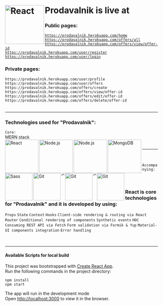 # Prodavalnik is live at [<img align="left" alt="React" width="128px" src="https://upload.wikimedia.org/wikipedia/en/a/a9/Heroku_logo.png" />][prodavalnik]

### Public pages:

[`https://prodavalnik.herokuapp.com/home`][prodavalnik-home] <br>
[`https://prodavalnik.herokuapp.com/offers/all`][prodavalnik-all-offers] <br>
[`https://prodavalnik.herokuapp.com/offers/view/offer-id`][prodavalnik-view-offer] <br>
[`https://prodavalnik.herokuapp.com/user/register`][prodavalnik-register] <br>
[`https://prodavalnik.herokuapp.com/user/login`][prodavalnik-login] <br>

### Private pages:

`https://prodavalnik.herokuapp.com/user/profile` <br>
`https://prodavalnik.herokuapp.com/user/offers` <br>
`https://prodavalnik.herokuapp.com/offers/create` <br>
`https://prodavalnik.herokuapp.com/offers/view/offer-id` <br>
`https://prodavalnik.herokuapp.com/offers/edit/offer-id` <br>
`https://prodavalnik.herokuapp.com/offers/delete/offer-id` <br>
<br>
 *  *  *  *  *

### Technologies used for "Prodavalnik":

`Core:` <br>
MERN stack <br>
[<img align="left" alt="React" width="110px" src="https://upload.wikimedia.org/wikipedia/commons/thumb/a/a7/React-icon.svg/330px-React-icon.svg.png" />][react]
[<img align="left" alt="Node.js" width="110px" src="https://alekshristov.com/images/node.png" />][node]
[<img align="left" alt="Node.js" width="110px" src="https://alekshristov.com/images/express.png" />][express]
[<img align="left" alt="MongoDB" width="110px" src="https://upload.wikimedia.org/wikipedia/en/thumb/4/45/MongoDB-Logo.svg/375px-MongoDB-Logo.svg.png" />][mongo] <br>  

 *  *  *  *  *
<br>

`Accompanying:` <br>
[<img align="left" alt="Sass" width="90px" src="https://alekshristov.com/images/sass.png" />][sass]
[<img align="left" alt="Git" width="90px" src="https://material-ui.com/static/logo_raw.svg" />][mui]
[<img align="left" alt="Git" width="9px" src="https://user-images.githubusercontent.com/4060187/61057426-4e5a4600-a3c3-11e9-9114-630743e05814.png" />][formik]
[<img align="left" alt="Git" width="90px" src="https://www.blog.plint-sites.nl/wordpress/wp-content/uploads/2016/07/react-router.png" />][reactrouter]
[<img align="left" alt="Git" width="9px" src="https://nodemailer.com/nm_logo_200x136.png" />][nodemailer]
[<img align="left" alt="Git" width="90px" src="https://git-scm.com/images/logo@2x.png" />][git]<br>
<br>
### React is core technologies for "Prodavalnik" and it is developed by using:
`Props`
`State` 
`Context` 
`Hooks` 
`Client-side rendering & routing via React Router` 
`Conditional rendering of components` 
`Synthetic events` 
`HOC` 
`Consuming REST API via Fetch` 
`Form validation via Formik & Yup` 
`Material-UI components integration` 
`Error handling` 

<br>

 *  *  *  *  *


#### Available Scripts for local build
This project was bootstrapped with [Create React App](https://github.com/facebook/create-react-app). <br>
Run the following commands in the project directory:

`npm install` <br>
`npm start`  <br>

The app will run in the development mode<br />
Open [http://localhost:3000](http://localhost:3000) to view it in the browser.


[prodavalnik]: https://prodavalnik.herokuapp.com/
[prodavalnik-home]: https://prodavalnik.herokuapp.com/home
[prodavalnik-all-offers]: https://prodavalnik.herokuapp.com/offers/all
[prodavalnik-view-offer]: https://prodavalnik.herokuapp.com/offers/view/5f2b22d519fabb0017aea741
[prodavalnik-register]: https://prodavalnik.herokuapp.com/user/register
[prodavalnik-login]: https://prodavalnik.herokuapp.com/user/login

[react]: https://reactjs.org/
[sass]: https://sass-lang.com/
[mui]: https://material-ui.com/
[formik]: https://formik.org/
[reactrouter]: https://reactrouter.com/
[node]: https://nodejs.org/en/
[express]: https://expressjs.com/
[nodemailer]: https://nodemailer.com/about/
[mongo]: https://www.mongodb.com/
[git]: https://git-scm.com/
